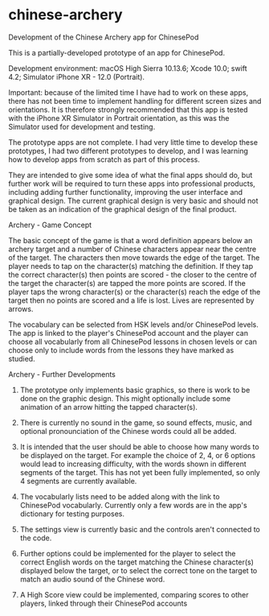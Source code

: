 # chinese-archery
Development of the Chinese Archery app for ChinesePod

This is a partially-developed prototype of an app for ChinesePod.

Development environment:
macOS High Sierra 10.13.6;
Xcode 10.0;
swift 4.2;
Simulator iPhone XR - 12.0 (Portrait).

Important: because of the limited time I have had to work on these apps, there has not been
time to implement handling for different screen sizes and orientations. It is therefore strongly
recommended that this app is tested with the iPhone XR Simulator in Portrait orientation, as
this was the Simulator used for development and testing.

The prototype apps are not complete. I had very little time to develop these prototypes, 
I had two different prototypes to develop, and I was learning how to develop apps from scratch 
as part of this process.

They are intended to give some idea of what the final apps should do, but further work will be required 
to turn these apps into professional products, including adding further functionality, improving the user 
interface and graphical design. The current graphical design is very basic and should not be taken as an 
indication of the graphical design of the final product.

Archery - Game Concept

The basic concept of the game is that a word definition appears below an archery target and a number
of Chinese characters appear near the centre of the target. The characters then move towards the edge of the
target. The player needs to tap on the character(s) matching the definition. If they tap the correct character(s)
then points are scored - the closer to the centre of the target the character(s) are tapped the more points are
scored. If the player taps the wrong character(s) or the character(s) reach the edge of the target then no points are
scored and a life is lost. Lives are represented by arrows.

The vocabulary can be selected from HSK levels and/or ChinesePod levels. The app is linked to the player's
ChinesePod account and the player can choose all vocabularly from all ChinesePod lessons in chosen levels or
can choose only to include words from the lessons they have marked as studied.

Archery - Further Developments

1) The prototype only implements basic graphics, so there is work to be done on the graphic design. 
This might optionally include some animation of an arrow hitting the tapped character(s).

2) There is currently no sound in the game, so sound effects, music, and optional pronounciation of the 
Chinese words could all be added.

3) It is intended that the user should be able to choose how many words to be displayed on the target. 
For example the choice of 2, 4, or 6 options would lead to increasing difficulty, with the words shown
in different segments of the target. This has not yet been fully implemented, so only 4 segments are currently
available.

4) The vocabularly lists need to be added along with the link to ChinesePod vocabularly. Currently only a few words
are in the app's dictionary for testing purposes.

5) The settings view is currently basic and the controls aren't connected to the code.

6) Further options could be implemented for the player to select the correct English words on the
target matching the Chinese character(s) displayed below the target, or to select the correct tone
on the target to match an audio sound of the Chinese word.

7) A High Score view could be implemented, comparing scores to other players, linked through their
ChinesePod accounts



